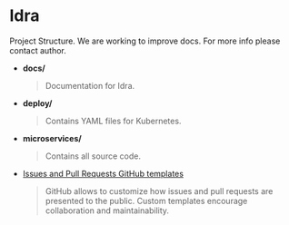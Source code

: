 # Idra

Project Structure. We are working to improve docs. For more info please contact author.
- **docs/**
  > Documentation for Idra.

- **deploy/**
  > Contains YAML files for Kubernetes.

- **microservices/**
  > Contains all source code.

- [Issues and Pull Requests GitHub templates](https://docs.github.com/en/communities/using-templates-to-encourage-useful-issues-and-pull-requests/configuring-issue-templates-for-your-repository)
  > GitHub allows to customize how issues and pull requests are presented to the public. Custom templates encourage collaboration and maintainability.




